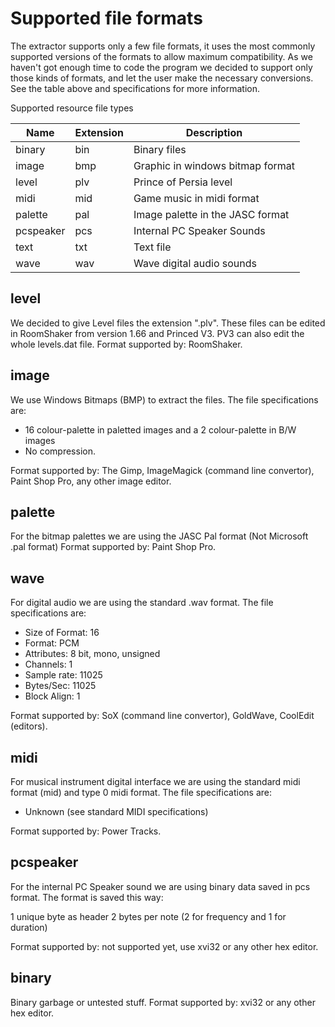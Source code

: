 # Supported file formats

The extractor supports only a few file formats, it uses the most commonly
supported versions of the formats to allow maximum compatibility. 
As we haven't got enough time to code the program we decided to support
only those kinds of formats, and let the user make the necessary
conversions. See the table above and specifications for more information.

Supported resource file types

| Name      | Extension | Description |
|-----------|-----------|-------------|
| binary    | bin       | Binary files |
| image     | bmp       | Graphic in windows bitmap format |
| level     | plv       | Prince of Persia level |
| midi      | mid       | Game music in midi format |
| palette   | pal       | Image palette in the JASC format |
| pcspeaker | pcs       | Internal PC Speaker Sounds |
| text      | txt       | Text file |
| wave      | wav       | Wave digital audio sounds |

## level

 We decided to give Level files the extension ".plv".  These files
 can be edited in RoomShaker from version 1.66 and Princed V3.
 PV3 can also edit the whole levels.dat file.
 Format supported by: RoomShaker.

## image

We use Windows Bitmaps (BMP) to extract the files.
The file specifications are:

- 16 colour-palette in paletted images and a 2 colour-palette in B/W images
- No compression.

Format supported by: The Gimp, ImageMagick (command line convertor),
Paint Shop Pro, any other image editor.

## palette

For the bitmap palettes we are using the JASC Pal format (Not Microsoft .pal format)
Format supported by: Paint Shop Pro.

## wave

For digital audio we are using the standard .wav format.
The file specifications are:

- Size of Format: 16
- Format: PCM
- Attributes: 8 bit, mono, unsigned
- Channels: 1
- Sample rate: 11025
- Bytes/Sec: 11025
- Block Align: 1

Format supported by: SoX (command line convertor), GoldWave, CoolEdit (editors).

## midi

For musical instrument digital interface we are using the standard midi
format (mid) and type 0 midi format.
The file specifications are:

- Unknown (see standard MIDI specifications)

Format supported by: Power Tracks.

## pcspeaker

For the internal PC Speaker sound we are using binary data saved in pcs
format.
The format is saved this way:

1 unique byte as header
2 bytes per note (2 for frequency and 1 for duration)

Format supported by: not supported yet, use xvi32 or any other hex editor.

## binary

Binary garbage or untested stuff.
Format supported by: xvi32 or any other hex editor.
